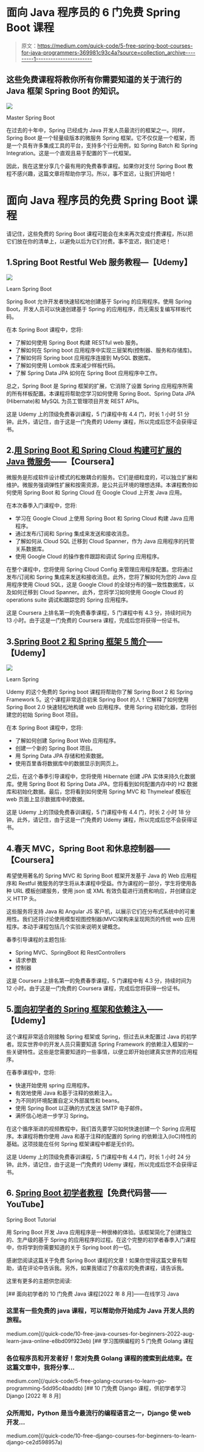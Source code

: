 # 面向 Java 程序员的 6 门免费 Spring Boot 课程

> 原文：<https://medium.com/quick-code/5-free-spring-boot-courses-for-java-programmers-369981c93c4a?source=collection_archive---------1----------------------->

## 这些免费课程将教你所有你需要知道的关于流行的 Java 框架 Spring Boot 的知识。

![](img/0cf1de16e546b6c612aa3785f5a07c28.png)

Master Spring Boot

在过去的十年中，Spring 已经成为 Java 开发人员最流行的框架之一。同样，Spring Boot 是一个轻量级版本的微服务 Spring 框架。它不仅仅是一个框架，而是一个具有许多集成工具的平台，支持多个行业用例，如 Spring Batch 和 Spring Integration。这是一个直观且易于配置的下一代框架。

因此，我在这里分享几个最有用的免费春季课程。如果你对支付 Spring Boot 教程不感兴趣，这篇文章将帮助你学习。所以，事不宜迟，让我们开始吧！

# 面向 Java 程序员的免费 Spring Boot 课程

请记住，这些免费的 Spring Boot 课程可能会在未来再次变成付费课程，所以把它们放在你的清单上，以避免以后为它们付费。事不宜迟，我们走吧！

## 1.Spring Boot Restful Web 服务教程—【Udemy】

![](img/90b828bf8a6b4cf900565641cf06553b.png)

Learn Spring Boot

Spring Boot 允许开发者快速轻松地创建基于 Spring 的应用程序。使用 Spring Boot，开发人员可以快速创建基于 Spring 的应用程序，而无需反复编写样板代码。

在本 Spring Boot 课程中，您将:

*   了解如何使用 Spring Boot 构建 RESTful web 服务。
*   了解如何在 Spring boot 应用程序中实现三层架构(控制器、服务和存储库)。
*   了解如何将 Spring boot 应用程序连接到 MySQL 数据库。
*   了解如何使用 Lombok 库来减少样板代码。
*   了解 Spring Data JPA 如何在 Spring Boot 应用程序中工作。

总之，Spring Boot 是 Spring 框架的扩展，它消除了设置 Spring 应用程序所需的所有样板配置。本课程将帮助您学习如何使用 Spring Boot、Spring Data JPA (Hibernate)和 MySQL 为员工管理项目开发 REST APIs。

这是 Udemy 上的顶级免费春训课程，5 门课程中有 4.4 门，时长 1 小时 51 分钟。此外，请记住，由于这是一门免费的 Udemy 课程，所以完成后您不会获得证书。

## 2.[用 Spring Boot 和 Spring Cloud 构建可扩展的 Java 微服务](https://coursera.pxf.io/c/1137078/1213622/14726?u=https%3A%2F%2Fwww.coursera.org%2Flearn%2Fgoogle-cloud-java-spring&subId1=csMedium)——【Coursera】

微服务是形成软件设计模式的松散耦合的服务。它们是细粒度的，可以独立扩展和维护。微服务强调弹性扩展和按需资源，是公共云环境的理想选择。本课程教你如何使用 Spring Boot 和 Spring Cloud 在 Google Cloud 上开发 Java 应用。

在本次春季入门课程中，您将:

*   学习在 Google Cloud 上使用 Spring Boot 和 Spring Cloud 构建 Java 应用程序。
*   通过发布/订阅和 Spring 集成来发送和接收消息。
*   了解如何从 Cloud SQL 迁移到 Cloud Spanner，作为 Java 应用程序的托管关系数据库。
*   使用 Google Cloud 的操作套件跟踪和调试 Spring 应用程序。

在整个课程中，您将使用 Spring Cloud Config 来管理应用程序配置。您将通过发布/订阅和 Spring 集成来发送和接收消息。此外，您将了解如何为您的 Java 应用程序使用 Cloud SQL，这是 Google Cloud 的全球分布的强一致性数据库，以及如何迁移到 Cloud Spanner。此外，您将学习如何使用 Google Cloud 的 operations suite 调试和跟踪您的 Spring 应用程序。

这是 Coursera 上排名第一的免费春季课程，5 门课程中有 4.3 分，持续时间为 13 小时。由于这是一门免费的 Coursera 课程，完成后您将获得一份证书。

## 3.[Spring Boot 2 和 Spring 框架 5 简介](https://click.linksynergy.com/deeplink?id=0F1O0otUXQc&mid=47901&u1=csMedium&murl=https%3A%2F%2Fwww.udemy.com%2Fcourse%2Fintroduction-to-spring-boot-2-and-spring-framework-5%2F)——【Udemy】

![](img/133494da549ade0c0b89b77bf9e52abd.png)

Learn Spring

Udemy 的这个免费的 Spring boot 课程将帮助你了解 Spring Boot 2 和 Spring Framework 5。这个课程非常适合初来 Spring Boot 的人！它解释了如何使用 Spring Boot 2.0 快速轻松地构建 web 应用程序。使用 Spring 初始化器，您将创建您的初始 Spring Boot 项目。

在本 Spring Boot 课程中，您将:

*   了解如何创建 Spring Boot Web 应用程序。
*   创建一个新的 Spring Boot 项目。
*   用 Spring Data JPA 存储和检索数据。
*   使用百里香将数据库中的数据显示到网页上。

之后，在这个春季引导课程中，您将使用 Hibernate 创建 JPA 实体来持久化数据库。使用 Spring Boot 和 Spring Data JPA，您将看到如何配置内存中的 H2 数据库和初始化数据。最后，您将看到如何使用 Spring MVC 和 Thymeleaf 模板在 web 页面上显示数据库中的数据。

这是 Udemy 上的顶级免费春训课程，5 门课程中有 4.4 门，时长 2 小时 18 分钟。此外，请记住，由于这是一门免费的 Udemy 课程，所以完成后您不会获得证书。

## 4.春天 MVC，Spring Boot 和休息控制器——【Coursera】

希望使用著名的 Spring MVC 和 Spring Boot 框架开发基于 Java 的 Web 应用程序和 Restful 微服务的学生将从本课程中受益。作为课程的一部分，学生将使用各种 URL 模板创建服务，使用 json 或 XML 有效负载进行消费和响应，并创建自定义 HTTP 头。

这些服务将支持 Java 和 Angular JS 客户机，以展示它们在分布式系统中的可重用性。我们还将讨论使用模型视图控制器(MVC)架构来呈现网页的传统 web 应用程序。本动手课程包括几个实验来说明关键概念。

春季引导课程的主题包括:

*   Spring MVC、SpringBoot 和 RestControllers
*   请求参数
*   控制器

这是 Coursera 上排名第一的免费春季课程，5 门课程中有 4.3 分，持续时间为 12 小时。由于这是一门免费的 Coursera 课程，完成后您将获得一份证书。

## 5.[面向初学者的 Spring 框架和依赖注入](https://click.linksynergy.com/deeplink?id=0F1O0otUXQc&mid=47901&u1=csMedium&murl=https%3A%2F%2Fwww.udemy.com%2Fcourse%2Fspring-framework-video-tutorial%2F)——【Udemy】

这个课程非常适合刚接触 Spring 框架或 Spring，但过去从未配置过 Java 的初学者。现实世界中的开发人员只需要知道 Spring Framework 的依赖注入框架的一些关键特性。这些是您需要知道的一些事情，以便立即开始创建真实世界的应用程序。

在春季课程中，您将:

*   快速开始使用 spring 应用程序。
*   有效地使用 Java 和基于注释的依赖注入。
*   为不同的环境配置自定义外部属性和 beans。
*   使用 Spring Boot 以正确的方式发送 SMTP 电子邮件。
*   满怀信心地进一步学习 Spring。

在这个循序渐进的视频教程中，我们首先要学习如何快速创建一个 Spring 应用程序。本课程将教你使用 Java 和基于注释的配置的 Spring 的依赖注入(IoC)特性的基础。这项技能在任何 Spring 框架课程中都是无价的。

这是 Udemy 上的顶级免费春训课程，5 门课程中有 4.4 门，时长 1 小时 24 分钟。此外，请记住，由于这是一门免费的 Udemy 课程，所以完成后您不会获得证书。

## 6. [Spring Boot 初学者教程](https://www.youtube.com/watch?v=vtPkZShrvXQ)【免费代码营——YouTube】

Spring Boot Tutorial

用 Spring Boot 开发 Java 应用程序是一种很棒的体验。该框架简化了创建独立的、生产级的基于 Spring 的应用程序的过程。在这个完整的初学者春季入门课程中，你将学到你需要知道的关于 Spring boot 的一切。

感谢您阅读这篇关于免费 Spring Boot 课程的文章！如果你觉得这篇文章有帮助，请在评论中告诉我。另外，如果我错过了你喜欢的免费课程，请告诉我。

这里有更多的主题供您阅读:

[](/quick-code/10-free-java-courses-for-beginners-2022-aug-learn-java-online-e8bd09f923eb) [## 面向初学者的 10 门免费 Java 课程[2022 年 8 月]——在线学习 Java

### 这里有一些免费的 java 课程，可以帮助你开始成为 Java 开发人员的旅程。

medium.com](/quick-code/10-free-java-courses-for-beginners-2022-aug-learn-java-online-e8bd09f923eb) [](/quick-code/5-free-golang-courses-to-learn-go-programming-5dd95c4baddb) [## 学习围棋编程的 5 门免费 Golang 课程

### 各位程序员和开发者好！您对免费 Golang 课程的搜索到此结束。在这篇文章中，我将分享…

medium.com](/quick-code/5-free-golang-courses-to-learn-go-programming-5dd95c4baddb) [](/quick-code/10-free-django-courses-for-beginners-to-learn-django-ce2d598957a) [## 10 门免费 Django 课程，供初学者学习 Django [2022 年 8 月]

### 众所周知，Python 是当今最流行的编程语言之一，Django 使 web 开发…

medium.com](/quick-code/10-free-django-courses-for-beginners-to-learn-django-ce2d598957a)